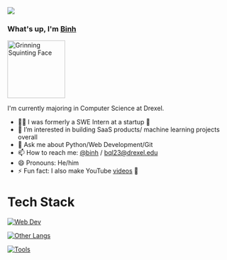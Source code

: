 [<img src="https://img.shields.io/badge/linkedin-%230077B5.svg?&style=for-the-badge&logo=linkedin&logoColor=white" />](https://www.linkedin.com/in/binhlee)

### What's up, I'm [Binh](https://binhl3.github.io/) 

<img src="https://raw.githubusercontent.com/Tarikul-Islam-Anik/Telegram-Animated-Emojis/main/Smileys/Grinning%20Squinting%20Face.webp" alt="Grinning Squinting Face" width="130" height="130" />

I'm currently majoring in Computer Science at Drexel.

- 👨‍💻 I was formerly a SWE Intern at a startup 🚀
- 🌱 I’m interested in building SaaS products/ machine learning projects overall
- 💬 Ask me about Python/Web Development/Git
- 📫 How to reach me: [@binh](https://www.linkedin.com/in/binhlee/) / bql23@drexel.edu
- 😄 Pronouns: He/him
- ⚡ Fun fact: I also make YouTube [videos](https://www.youtube.com/@binh) 🤫

# Tech Stack
[![Web Dev](https://skillicons.dev/icons?i=html,css,js,ts,express,react,nodejs&theme=dark)](https://skillicons.dev)

[![Other Langs](https://skillicons.dev/icons?i=python,java,cpp,c&theme=dark)](https://skillicons.dev)

[![Tools](https://skillicons.dev/icons?i=vscode,idea,github,figma,eclipse&theme=dark)](https://skillicons.dev)

<!--
**BinhL3/BinhL3** is a ✨ _special_ ✨ repository because its `README.md` (this file) appears on your GitHub profile.

Here are some ideas to get you started:

- 🔭 I’m currently working on ...
- 🌱 I’m currently learning ...
- 👯 I’m looking to collaborate on ...
- 🤔 I’m looking for help with ...
- 💬 Ask me about ...
- 📫 How to reach me: ...
- 😄 Pronouns: ...
- ⚡ Fun fact: ...
-->
